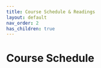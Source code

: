 ```yaml
---
title: Course Schedule & Readings
layout: default
nav_order: 2
has_children: true
---
```


# Course Schedule


